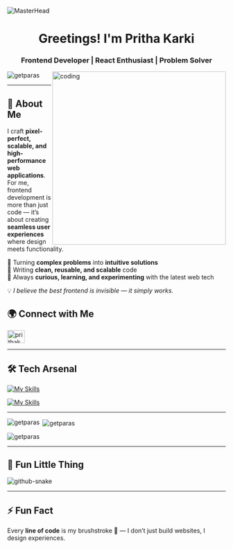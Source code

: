 ![MasterHead](https://user-images.githubusercontent.com/80781196/190216139-7697aa5a-c9a0-4bd6-80bf-3aca76a2e1c8.gif)

<h1 align="center">Greetings! I'm Pritha Karki</h1>
<h3 align="center">Frontend Developer | React Enthusiast | Problem Solver</h3>

<img align="right" width=400 src="https://cdn.dribbble.com/users/1162077/screenshots/3848914/programmer.gif" alt="coding"/>

<p align="left">
  <img src="https://komarev.com/ghpvc/?username=getparas&label=Profile%20views&color=0e75b6&style=flat" alt="getparas"/> 
</p>

---

## 🚀 About Me
I craft **pixel-perfect, scalable, and high-performance web applications**.  
For me, frontend development is more than just code — it’s about creating **seamless user experiences** where design meets functionality.  

🔹 Turning **complex problems** into **intuitive solutions**  
🔹 Writing **clean, reusable, and scalable** code  
🔹 Always **curious, learning, and experimenting** with the latest web tech  

💡 *I believe the best frontend is invisible — it simply works.*

## 🌍 Connect with Me
<p align="left">
  <a href="https://linkedin.com/in/iCoder46" target="blank"><img align="center" src="https://raw.githubusercontent.com/rahuldkjain/github-profile-readme-generator/master/src/images/icons/Social/linked-in-alt.svg" alt="prithakarki" height="30" width="40" /></a>
</p>

---

## 🛠 Tech Arsenal

[![My Skills](https://skillicons.dev/icons?i=js,ts,nextjs,react,nodejs,tailwind,mongodb&theme=light)](https://skillicons.dev#gh-dark-mode-only)

[![My Skills](https://skillicons.dev/icons?i=js,ts,nextjs,react,nodejs,tailwind,mongodb&theme=dark)](https://skillicons.dev#gh-light-mode-only)

---

<p><img align="left" src="https://github-readme-stats.vercel.app/api/top-langs?username=getparas&show_icons=true&locale=en&layout=compact" alt="getparas" /></p>

<p>&nbsp;<img align="center" src="https://github-readme-stats.vercel.app/api?username=getparas&show_icons=true&locale=en" alt="getparas" /></p>

<p><img align="center" src="https://github-readme-streak-stats.herokuapp.com/?user=getparas&" alt="getparas" /></p>

---

## 🐍 Fun Little Thing  

<picture>
  <source media="(prefers-color-scheme: dark)" srcset="https://raw.githubusercontent.com/tobiasmeyhoefer/tobiasmeyhoefer/output/github-snake-dark.svg" />
  <source media="(prefers-color-scheme: light)" srcset="https://raw.githubusercontent.com/tobiasmeyhoefer/tobiasmeyhoefer/output/github-snake.svg" />
  <img alt="github-snake" src="https://raw.githubusercontent.com/tobiasmeyhoefer/tobiasmeyhoefer/output/github-snake.svg" />
</picture>

---

## ⚡ Fun Fact  

Every **line of code** is my brushstroke 🎨 — I don’t just build websites, I design experiences.

